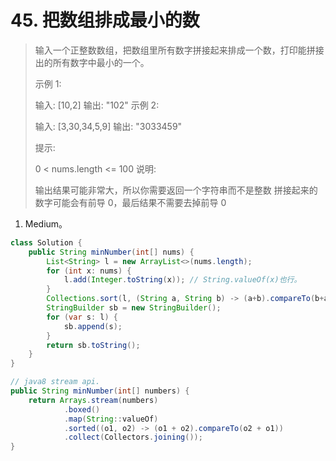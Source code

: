 # 45. 把数组排成最小的数

> 输入一个正整数数组，把数组里所有数字拼接起来排成一个数，打印能拼接出的所有数字中最小的一个。
>
> 示例 1:
>
> 输入: [10,2]
> 输出: "102"
> 示例 2:
>
> 输入: [3,30,34,5,9]
> 输出: "3033459"
>
>
> 提示:
>
> 0 < nums.length <= 100
> 说明:
>
> 输出结果可能非常大，所以你需要返回一个字符串而不是整数
> 拼接起来的数字可能会有前导 0，最后结果不需要去掉前导 0
>

1. Medium。

```java
class Solution {
    public String minNumber(int[] nums) {
        List<String> l = new ArrayList<>(nums.length);
        for (int x: nums) {
            l.add(Integer.toString(x)); // String.valueOf(x)也行。
        }
        Collections.sort(l, (String a, String b) -> (a+b).compareTo(b+a)); // 如果是数组就用Arrays.sort()。升序排则1compareTo2。
        StringBuilder sb = new StringBuilder();
        for (var s: l) {
            sb.append(s);
        }
        return sb.toString();
    }
}
```

```java
// java8 stream api.
public String minNumber(int[] numbers) {
    return Arrays.stream(numbers)
            .boxed()
            .map(String::valueOf)
            .sorted((o1, o2) -> (o1 + o2).compareTo(o2 + o1))
            .collect(Collectors.joining());
}
```

